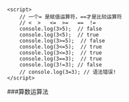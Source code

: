 ###
	<script>
		// 一个= 是赋值运算符，==才是比较运算符
		// <  >   <=  >=   ==  !=
		console.log(3>5);  // false
		console.log(3<5);  // true
		console.log(3>=5);  // false
		console.log(3<=5);  // true
		console.log(3<=3);  // true
		console.log(3==3);  // true
		console.log(3!=3); // false
		// console.log(3=3); // 语法错误!
	</script>
###算数运算法
	<script>
		var a = 3;
		var b = 5;
		var c = '10';
		var name = '张三';
		var fontName = '尼古拉斯';
		console.log(a+b);//8
		console.log(a-b);//-2
		console.log(a*b); //15
		console.log(a/b);//.6
		//求余数
		console.log(a%b);//...3  注意

		console.log('=========');
		// + 其他作用
			// 1. + 数字类型相加==> 数字求和
			// 2. number类型+ string类型 ==> 拼接 string类型
			// 3. string类型 直接拼接
		console.log(a+name);// 3张三
		console.log(typeof (a+name)); .//string
		console.log(fontName+'·'+name);//尼古拉斯.张三
		// - 特殊 
			// number-字符串number可以把stirng转换为number运算
		console.log(a-c); // -7
		console.log(a+c); // 310 新手注意

		// /和% 两个运算符 自己验证
		console.log(3/0);  // Infinity  无限大
		console.log(3-'张三'); // NaN  ; not a number 提示缩写
		console.log(NaN == NaN); // false  
		console.log(3*(5-2)); // 9

##总结
	运算符: <  >   <=  >=   ==  !=
		  console.log(3=3); // 语法错误!

	运算法: a*b a/b a%b(求余数) a+b a-b
		  + 数字类型相加==> 数字求和
		  number类型+ string类型 ==> 拼接 string类型
		  string类型 直接拼接
		  number-字符串number可以把stirng转换为number运算
	特殊
		(3-'张三'); // NaN  ; not a number 提示缩写
		(NaN == NaN); // false